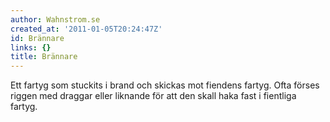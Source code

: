 ```yaml
---
author: Wahnstrom.se
created_at: '2011-01-05T20:24:47Z'
id: Brännare
links: {}
title: Brännare
---
```


Ett fartyg som stuckits i brand och skickas mot fiendens fartyg. Ofta förses riggen med draggar
eller liknande för att den skall haka fast i fientliga fartyg.